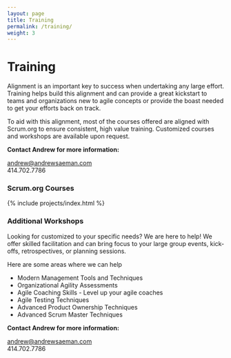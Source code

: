 ```yaml
---
layout: page
title: Training
permalink: /training/
weight: 3
---
```


# **Training**

Alignment is an important key to success when undertaking any large effort. Training helps build this alignment and can provide a great kickstart to teams and organizations new to agile concepts or provide the boast needed to get your efforts back on track.

To aid with this alignment, most of the courses offered are aligned with Scrum.org to ensure consistent, high value training. Customized courses and workshops are available upon request.

<div class="row justify-content-center align-items-center p-4">
  <div class="col-lg-4 col-md-6 text-center mt-4">
    <p><b>Contact Andrew for more information: </b></p>
    <p><a href="mailto:andrew@andrewsaeman.com">andrew@andrewsaeman.com</a><br />414.702.7786</p>
  </div>
</div>

### **Scrum.org Courses**
{% include projects/index.html %}

### **Additional Workshops**

Looking for customized to your specific needs? We are here to help! We offer skilled facilitation and can bring focus to your large group events, kick-offs, retrospectives, or planning sessions.

Here are some areas where we can help
* Modern Management Tools and Techniques
* Organizational Agility Assessments
* Agile Coaching Skills - Level up your agile coaches
* Agile Testing Techniques
* Advanced Product Ownership Techniques 
* Advanced Scrum Master Techniques

<div class="row justify-content-center align-items-center p-4">
  <div class="col-lg-4 col-md-6 text-center mt-4">
    <p><b>Contact Andrew for more information: </b></p>
    <p><a href="mailto:andrew@andrewsaeman.com">andrew@andrewsaeman.com</a><br />414.702.7786</p>
  </div>
</div>